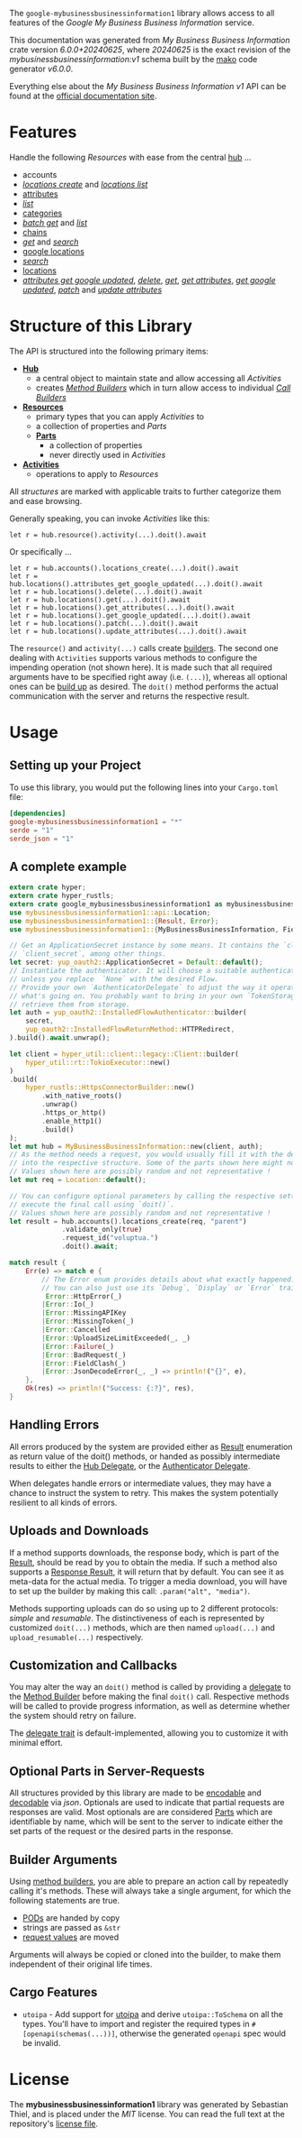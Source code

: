 <!---
DO NOT EDIT !
This file was generated automatically from 'src/generator/templates/api/README.md.mako'
DO NOT EDIT !
-->
The `google-mybusinessbusinessinformation1` library allows access to all features of the *Google My Business Business Information* service.

This documentation was generated from *My Business Business Information* crate version *6.0.0+20240625*, where *20240625* is the exact revision of the *mybusinessbusinessinformation:v1* schema built by the [mako](http://www.makotemplates.org/) code generator *v6.0.0*.

Everything else about the *My Business Business Information* *v1* API can be found at the
[official documentation site](https://developers.google.com/my-business/).
# Features

Handle the following *Resources* with ease from the central [hub](https://docs.rs/google-mybusinessbusinessinformation1/6.0.0+20240625/google_mybusinessbusinessinformation1/MyBusinessBusinessInformation) ...

* accounts
 * [*locations create*](https://docs.rs/google-mybusinessbusinessinformation1/6.0.0+20240625/google_mybusinessbusinessinformation1/api::AccountLocationCreateCall) and [*locations list*](https://docs.rs/google-mybusinessbusinessinformation1/6.0.0+20240625/google_mybusinessbusinessinformation1/api::AccountLocationListCall)
* [attributes](https://docs.rs/google-mybusinessbusinessinformation1/6.0.0+20240625/google_mybusinessbusinessinformation1/api::Attribute)
 * [*list*](https://docs.rs/google-mybusinessbusinessinformation1/6.0.0+20240625/google_mybusinessbusinessinformation1/api::AttributeListCall)
* [categories](https://docs.rs/google-mybusinessbusinessinformation1/6.0.0+20240625/google_mybusinessbusinessinformation1/api::Category)
 * [*batch get*](https://docs.rs/google-mybusinessbusinessinformation1/6.0.0+20240625/google_mybusinessbusinessinformation1/api::CategoryBatchGetCall) and [*list*](https://docs.rs/google-mybusinessbusinessinformation1/6.0.0+20240625/google_mybusinessbusinessinformation1/api::CategoryListCall)
* [chains](https://docs.rs/google-mybusinessbusinessinformation1/6.0.0+20240625/google_mybusinessbusinessinformation1/api::Chain)
 * [*get*](https://docs.rs/google-mybusinessbusinessinformation1/6.0.0+20240625/google_mybusinessbusinessinformation1/api::ChainGetCall) and [*search*](https://docs.rs/google-mybusinessbusinessinformation1/6.0.0+20240625/google_mybusinessbusinessinformation1/api::ChainSearchCall)
* [google locations](https://docs.rs/google-mybusinessbusinessinformation1/6.0.0+20240625/google_mybusinessbusinessinformation1/api::GoogleLocation)
 * [*search*](https://docs.rs/google-mybusinessbusinessinformation1/6.0.0+20240625/google_mybusinessbusinessinformation1/api::GoogleLocationSearchCall)
* [locations](https://docs.rs/google-mybusinessbusinessinformation1/6.0.0+20240625/google_mybusinessbusinessinformation1/api::Location)
 * [*attributes get google updated*](https://docs.rs/google-mybusinessbusinessinformation1/6.0.0+20240625/google_mybusinessbusinessinformation1/api::LocationAttributeGetGoogleUpdatedCall), [*delete*](https://docs.rs/google-mybusinessbusinessinformation1/6.0.0+20240625/google_mybusinessbusinessinformation1/api::LocationDeleteCall), [*get*](https://docs.rs/google-mybusinessbusinessinformation1/6.0.0+20240625/google_mybusinessbusinessinformation1/api::LocationGetCall), [*get attributes*](https://docs.rs/google-mybusinessbusinessinformation1/6.0.0+20240625/google_mybusinessbusinessinformation1/api::LocationGetAttributeCall), [*get google updated*](https://docs.rs/google-mybusinessbusinessinformation1/6.0.0+20240625/google_mybusinessbusinessinformation1/api::LocationGetGoogleUpdatedCall), [*patch*](https://docs.rs/google-mybusinessbusinessinformation1/6.0.0+20240625/google_mybusinessbusinessinformation1/api::LocationPatchCall) and [*update attributes*](https://docs.rs/google-mybusinessbusinessinformation1/6.0.0+20240625/google_mybusinessbusinessinformation1/api::LocationUpdateAttributeCall)




# Structure of this Library

The API is structured into the following primary items:

* **[Hub](https://docs.rs/google-mybusinessbusinessinformation1/6.0.0+20240625/google_mybusinessbusinessinformation1/MyBusinessBusinessInformation)**
    * a central object to maintain state and allow accessing all *Activities*
    * creates [*Method Builders*](https://docs.rs/google-mybusinessbusinessinformation1/6.0.0+20240625/google_mybusinessbusinessinformation1/common::MethodsBuilder) which in turn
      allow access to individual [*Call Builders*](https://docs.rs/google-mybusinessbusinessinformation1/6.0.0+20240625/google_mybusinessbusinessinformation1/common::CallBuilder)
* **[Resources](https://docs.rs/google-mybusinessbusinessinformation1/6.0.0+20240625/google_mybusinessbusinessinformation1/common::Resource)**
    * primary types that you can apply *Activities* to
    * a collection of properties and *Parts*
    * **[Parts](https://docs.rs/google-mybusinessbusinessinformation1/6.0.0+20240625/google_mybusinessbusinessinformation1/common::Part)**
        * a collection of properties
        * never directly used in *Activities*
* **[Activities](https://docs.rs/google-mybusinessbusinessinformation1/6.0.0+20240625/google_mybusinessbusinessinformation1/common::CallBuilder)**
    * operations to apply to *Resources*

All *structures* are marked with applicable traits to further categorize them and ease browsing.

Generally speaking, you can invoke *Activities* like this:

```Rust,ignore
let r = hub.resource().activity(...).doit().await
```

Or specifically ...

```ignore
let r = hub.accounts().locations_create(...).doit().await
let r = hub.locations().attributes_get_google_updated(...).doit().await
let r = hub.locations().delete(...).doit().await
let r = hub.locations().get(...).doit().await
let r = hub.locations().get_attributes(...).doit().await
let r = hub.locations().get_google_updated(...).doit().await
let r = hub.locations().patch(...).doit().await
let r = hub.locations().update_attributes(...).doit().await
```

The `resource()` and `activity(...)` calls create [builders][builder-pattern]. The second one dealing with `Activities`
supports various methods to configure the impending operation (not shown here). It is made such that all required arguments have to be
specified right away (i.e. `(...)`), whereas all optional ones can be [build up][builder-pattern] as desired.
The `doit()` method performs the actual communication with the server and returns the respective result.

# Usage

## Setting up your Project

To use this library, you would put the following lines into your `Cargo.toml` file:

```toml
[dependencies]
google-mybusinessbusinessinformation1 = "*"
serde = "1"
serde_json = "1"
```

## A complete example

```Rust
extern crate hyper;
extern crate hyper_rustls;
extern crate google_mybusinessbusinessinformation1 as mybusinessbusinessinformation1;
use mybusinessbusinessinformation1::api::Location;
use mybusinessbusinessinformation1::{Result, Error};
use mybusinessbusinessinformation1::{MyBusinessBusinessInformation, FieldMask, hyper_rustls, hyper_util, yup_oauth2};

// Get an ApplicationSecret instance by some means. It contains the `client_id` and
// `client_secret`, among other things.
let secret: yup_oauth2::ApplicationSecret = Default::default();
// Instantiate the authenticator. It will choose a suitable authentication flow for you,
// unless you replace  `None` with the desired Flow.
// Provide your own `AuthenticatorDelegate` to adjust the way it operates and get feedback about
// what's going on. You probably want to bring in your own `TokenStorage` to persist tokens and
// retrieve them from storage.
let auth = yup_oauth2::InstalledFlowAuthenticator::builder(
    secret,
    yup_oauth2::InstalledFlowReturnMethod::HTTPRedirect,
).build().await.unwrap();

let client = hyper_util::client::legacy::Client::builder(
    hyper_util::rt::TokioExecutor::new()
)
.build(
    hyper_rustls::HttpsConnectorBuilder::new()
        .with_native_roots()
        .unwrap()
        .https_or_http()
        .enable_http1()
        .build()
);
let mut hub = MyBusinessBusinessInformation::new(client, auth);
// As the method needs a request, you would usually fill it with the desired information
// into the respective structure. Some of the parts shown here might not be applicable !
// Values shown here are possibly random and not representative !
let mut req = Location::default();

// You can configure optional parameters by calling the respective setters at will, and
// execute the final call using `doit()`.
// Values shown here are possibly random and not representative !
let result = hub.accounts().locations_create(req, "parent")
             .validate_only(true)
             .request_id("voluptua.")
             .doit().await;

match result {
    Err(e) => match e {
        // The Error enum provides details about what exactly happened.
        // You can also just use its `Debug`, `Display` or `Error` traits
         Error::HttpError(_)
        |Error::Io(_)
        |Error::MissingAPIKey
        |Error::MissingToken(_)
        |Error::Cancelled
        |Error::UploadSizeLimitExceeded(_, _)
        |Error::Failure(_)
        |Error::BadRequest(_)
        |Error::FieldClash(_)
        |Error::JsonDecodeError(_, _) => println!("{}", e),
    },
    Ok(res) => println!("Success: {:?}", res),
}

```
## Handling Errors

All errors produced by the system are provided either as [Result](https://docs.rs/google-mybusinessbusinessinformation1/6.0.0+20240625/google_mybusinessbusinessinformation1/common::Result) enumeration as return value of
the doit() methods, or handed as possibly intermediate results to either the
[Hub Delegate](https://docs.rs/google-mybusinessbusinessinformation1/6.0.0+20240625/google_mybusinessbusinessinformation1/common::Delegate), or the [Authenticator Delegate](https://docs.rs/yup-oauth2/*/yup_oauth2/trait.AuthenticatorDelegate.html).

When delegates handle errors or intermediate values, they may have a chance to instruct the system to retry. This
makes the system potentially resilient to all kinds of errors.

## Uploads and Downloads
If a method supports downloads, the response body, which is part of the [Result](https://docs.rs/google-mybusinessbusinessinformation1/6.0.0+20240625/google_mybusinessbusinessinformation1/common::Result), should be
read by you to obtain the media.
If such a method also supports a [Response Result](https://docs.rs/google-mybusinessbusinessinformation1/6.0.0+20240625/google_mybusinessbusinessinformation1/common::ResponseResult), it will return that by default.
You can see it as meta-data for the actual media. To trigger a media download, you will have to set up the builder by making
this call: `.param("alt", "media")`.

Methods supporting uploads can do so using up to 2 different protocols:
*simple* and *resumable*. The distinctiveness of each is represented by customized
`doit(...)` methods, which are then named `upload(...)` and `upload_resumable(...)` respectively.

## Customization and Callbacks

You may alter the way an `doit()` method is called by providing a [delegate](https://docs.rs/google-mybusinessbusinessinformation1/6.0.0+20240625/google_mybusinessbusinessinformation1/common::Delegate) to the
[Method Builder](https://docs.rs/google-mybusinessbusinessinformation1/6.0.0+20240625/google_mybusinessbusinessinformation1/common::CallBuilder) before making the final `doit()` call.
Respective methods will be called to provide progress information, as well as determine whether the system should
retry on failure.

The [delegate trait](https://docs.rs/google-mybusinessbusinessinformation1/6.0.0+20240625/google_mybusinessbusinessinformation1/common::Delegate) is default-implemented, allowing you to customize it with minimal effort.

## Optional Parts in Server-Requests

All structures provided by this library are made to be [encodable](https://docs.rs/google-mybusinessbusinessinformation1/6.0.0+20240625/google_mybusinessbusinessinformation1/common::RequestValue) and
[decodable](https://docs.rs/google-mybusinessbusinessinformation1/6.0.0+20240625/google_mybusinessbusinessinformation1/common::ResponseResult) via *json*. Optionals are used to indicate that partial requests are responses
are valid.
Most optionals are are considered [Parts](https://docs.rs/google-mybusinessbusinessinformation1/6.0.0+20240625/google_mybusinessbusinessinformation1/common::Part) which are identifiable by name, which will be sent to
the server to indicate either the set parts of the request or the desired parts in the response.

## Builder Arguments

Using [method builders](https://docs.rs/google-mybusinessbusinessinformation1/6.0.0+20240625/google_mybusinessbusinessinformation1/common::CallBuilder), you are able to prepare an action call by repeatedly calling it's methods.
These will always take a single argument, for which the following statements are true.

* [PODs][wiki-pod] are handed by copy
* strings are passed as `&str`
* [request values](https://docs.rs/google-mybusinessbusinessinformation1/6.0.0+20240625/google_mybusinessbusinessinformation1/common::RequestValue) are moved

Arguments will always be copied or cloned into the builder, to make them independent of their original life times.

[wiki-pod]: http://en.wikipedia.org/wiki/Plain_old_data_structure
[builder-pattern]: http://en.wikipedia.org/wiki/Builder_pattern
[google-go-api]: https://github.com/google/google-api-go-client

## Cargo Features

* `utoipa` - Add support for [utoipa](https://crates.io/crates/utoipa) and derive `utoipa::ToSchema` on all
the types. You'll have to import and register the required types in `#[openapi(schemas(...))]`, otherwise the
generated `openapi` spec would be invalid.


# License
The **mybusinessbusinessinformation1** library was generated by Sebastian Thiel, and is placed
under the *MIT* license.
You can read the full text at the repository's [license file][repo-license].

[repo-license]: https://github.com/Byron/google-apis-rsblob/main/LICENSE.md

